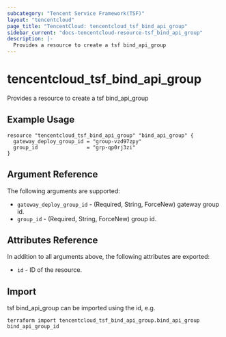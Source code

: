 ```yaml
---
subcategory: "Tencent Service Framework(TSF)"
layout: "tencentcloud"
page_title: "TencentCloud: tencentcloud_tsf_bind_api_group"
sidebar_current: "docs-tencentcloud-resource-tsf_bind_api_group"
description: |-
  Provides a resource to create a tsf bind_api_group
---
```


# tencentcloud_tsf_bind_api_group

Provides a resource to create a tsf bind_api_group

## Example Usage

```hcl
resource "tencentcloud_tsf_bind_api_group" "bind_api_group" {
  gateway_deploy_group_id = "group-vzd97zpy"
  group_id                = "grp-qp0rj3zi"
}
```

## Argument Reference

The following arguments are supported:

* `gateway_deploy_group_id` - (Required, String, ForceNew) gateway group id.
* `group_id` - (Required, String, ForceNew) group id.

## Attributes Reference

In addition to all arguments above, the following attributes are exported:

* `id` - ID of the resource.



## Import

tsf bind_api_group can be imported using the id, e.g.

```
terraform import tencentcloud_tsf_bind_api_group.bind_api_group bind_api_group_id
```

